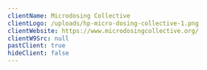```yaml
---
clientName: Microdosing Collective
clientLogo: /uploads/hp-micro-dosing-collective-1.png
clientWebsite: https://www.microdosingcollective.org/
clientW9Src: null
pastClient: true
hideClient: false
---
```

